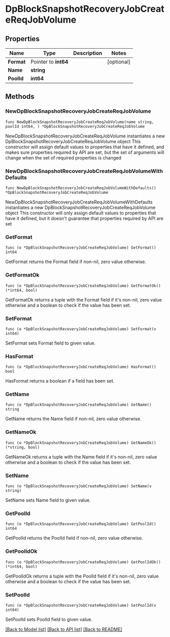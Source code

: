 # DpBlockSnapshotRecoveryJobCreateReqJobVolume

## Properties

Name | Type | Description | Notes
------------ | ------------- | ------------- | -------------
**Format** | Pointer to **int64** |  | [optional] 
**Name** | **string** |  | 
**PoolId** | **int64** |  | 

## Methods

### NewDpBlockSnapshotRecoveryJobCreateReqJobVolume

`func NewDpBlockSnapshotRecoveryJobCreateReqJobVolume(name string, poolId int64, ) *DpBlockSnapshotRecoveryJobCreateReqJobVolume`

NewDpBlockSnapshotRecoveryJobCreateReqJobVolume instantiates a new DpBlockSnapshotRecoveryJobCreateReqJobVolume object
This constructor will assign default values to properties that have it defined,
and makes sure properties required by API are set, but the set of arguments
will change when the set of required properties is changed

### NewDpBlockSnapshotRecoveryJobCreateReqJobVolumeWithDefaults

`func NewDpBlockSnapshotRecoveryJobCreateReqJobVolumeWithDefaults() *DpBlockSnapshotRecoveryJobCreateReqJobVolume`

NewDpBlockSnapshotRecoveryJobCreateReqJobVolumeWithDefaults instantiates a new DpBlockSnapshotRecoveryJobCreateReqJobVolume object
This constructor will only assign default values to properties that have it defined,
but it doesn't guarantee that properties required by API are set

### GetFormat

`func (o *DpBlockSnapshotRecoveryJobCreateReqJobVolume) GetFormat() int64`

GetFormat returns the Format field if non-nil, zero value otherwise.

### GetFormatOk

`func (o *DpBlockSnapshotRecoveryJobCreateReqJobVolume) GetFormatOk() (*int64, bool)`

GetFormatOk returns a tuple with the Format field if it's non-nil, zero value otherwise
and a boolean to check if the value has been set.

### SetFormat

`func (o *DpBlockSnapshotRecoveryJobCreateReqJobVolume) SetFormat(v int64)`

SetFormat sets Format field to given value.

### HasFormat

`func (o *DpBlockSnapshotRecoveryJobCreateReqJobVolume) HasFormat() bool`

HasFormat returns a boolean if a field has been set.

### GetName

`func (o *DpBlockSnapshotRecoveryJobCreateReqJobVolume) GetName() string`

GetName returns the Name field if non-nil, zero value otherwise.

### GetNameOk

`func (o *DpBlockSnapshotRecoveryJobCreateReqJobVolume) GetNameOk() (*string, bool)`

GetNameOk returns a tuple with the Name field if it's non-nil, zero value otherwise
and a boolean to check if the value has been set.

### SetName

`func (o *DpBlockSnapshotRecoveryJobCreateReqJobVolume) SetName(v string)`

SetName sets Name field to given value.


### GetPoolId

`func (o *DpBlockSnapshotRecoveryJobCreateReqJobVolume) GetPoolId() int64`

GetPoolId returns the PoolId field if non-nil, zero value otherwise.

### GetPoolIdOk

`func (o *DpBlockSnapshotRecoveryJobCreateReqJobVolume) GetPoolIdOk() (*int64, bool)`

GetPoolIdOk returns a tuple with the PoolId field if it's non-nil, zero value otherwise
and a boolean to check if the value has been set.

### SetPoolId

`func (o *DpBlockSnapshotRecoveryJobCreateReqJobVolume) SetPoolId(v int64)`

SetPoolId sets PoolId field to given value.



[[Back to Model list]](../README.md#documentation-for-models) [[Back to API list]](../README.md#documentation-for-api-endpoints) [[Back to README]](../README.md)


